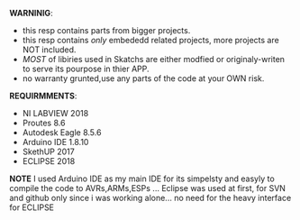 **WARNINIG**:
- this resp contains parts from bigger projects.
- this resp contains *only* embededd related projects, more projects are NOT included.
- *MOST* of libiries used in Skatchs are either modfied or originaly-writen to serve its pourpose in thier APP.
- no warranty grunted,use any parts of the code at your OWN risk.



**REQUIRMMENTS**:
- NI LABVIEW 2018
- Proutes 8.6
- Autodesk Eagle 8.5.6
- Arduino IDE 1.8.10
- SkethUP 2017
- ECLIPSE 2018


**NOTE**
	I used Arduino IDE as my main IDE for its simpelsty and easyly to compile the code to AVRs,ARMs,ESPs ...
	Eclipse was used at first, for  SVN and github only 
	since i was working alone... no need for the heavy interface for ECLIPSE
	
